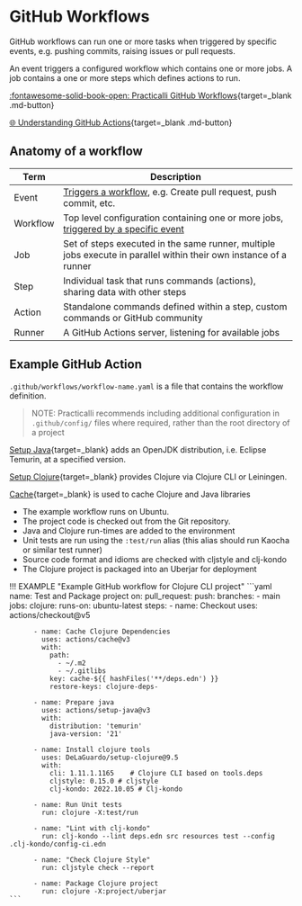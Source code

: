 # GitHub Workflows

GitHub workflows can run one or more tasks when triggered by specific events, e.g. pushing commits, raising issues or pull requests.

An event triggers a configured workflow which contains one or more jobs. A job contains a one or more steps which defines actions to run.

[:fontawesome-solid-book-open: Practicalli GitHub Workflows](https://practical.li/engineering-playbook/continuous-integration/github/workflows/practicalli/){target=_blank .md-button}

[:globe_with_meridians: Understanding GitHub Actions](https://docs.github.com/en/actions/about-github-actions/understanding-github-actions){target=_blank .md-button}

## Anatomy of a workflow

| Term     | Description                                                                                                                                                                           |
|----------|---------------------------------------------------------------------------------------------------------------------------------------------------------------------------------------|
| Event    | [Triggers a workflow](https://docs.github.com/en/free-pro-team@latest/actions/reference/events-that-trigger-workflows), e.g. Create pull request, push commit, etc.                   |
| Workflow | Top level configuration containing one or more jobs, [triggered by a specific event](https://docs.github.com/en/free-pro-team@latest/actions/reference/events-that-trigger-workflows) |
| Job      | Set of steps executed in the same runner, multiple jobs execute in parallel within their own instance of a runner                                                                     |
| Step     | Individual task that runs commands (actions), sharing data with other steps                                                                                                           |
| Action   | Standalone commands defined within a step, custom commands or GitHub community                                                                                                        |
| Runner   | A GitHub Actions server, listening for available jobs                                                                                                                                 |

## Example GitHub Action

`.github/workflows/workflow-name.yaml` is a file that contains the workflow definition.

> NOTE: Practicalli recommends including additional configuration in `.github/config/` files where required, rather than the root directory of a project


[Setup Java](https://github.com/actions/setup-java){target=_blank} adds an OpenJDK distribution, i.e. Eclipse Temurin, at a specified version.

[Setup Clojure](https://github.com/DeLaGuardo/setup-clojure){target=_blank} provides Clojure via Clojure CLI or Leiningen.

[Cache](https://github.com/actions/cache){target=_blank} is used to cache Clojure and Java libraries

* The example workflow runs on Ubuntu.
* The project code is checked out from the Git repository.
* Java and Clojure run-times are added to the environment
* Unit tests are run using the `:test/run` alias (this alias should run Kaocha or similar test runner)
* Source code format and idioms are checked with cljstyle and clj-kondo
* The Clojure project is packaged into an Uberjar for deployment

!!! EXAMPLE "Example GitHub workflow for Clojure CLI project"
    ```yaml
    name: Test and Package project
    on:
      pull_request:
      push:
        branches:
          - main
    jobs:
      clojure:
        runs-on: ubuntu-latest
        steps:
          - name: Checkout
            uses: actions/checkout@v5

          - name: Cache Clojure Dependencies
            uses: actions/cache@v3
            with:
              path:
                - ~/.m2
                - ~/.gitlibs
              key: cache-${{ hashFiles('**/deps.edn') }}
              restore-keys: clojure-deps-

          - name: Prepare java
            uses: actions/setup-java@v3
            with:
              distribution: 'temurin'
              java-version: '21'

          - name: Install clojure tools
            uses: DeLaGuardo/setup-clojure@9.5
            with:
              cli: 1.11.1.1165    # Clojure CLI based on tools.deps
              cljstyle: 0.15.0 # cljstyle
              clj-kondo: 2022.10.05 # Clj-kondo

          - name: Run Unit tests
            run: clojure -X:test/run

          - name: "Lint with clj-kondo"
            run: clj-kondo --lint deps.edn src resources test --config .clj-kondo/config-ci.edn

          - name: "Check Clojure Style"
            run: cljstyle check --report

          - name: Package Clojure project
            run: clojure -X:project/uberjar
    ```
